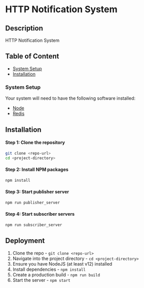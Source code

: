 # HTTP Notification System

## Description
HTTP Notification System

## Table of Content

- [System Setup](#system-setup)
- [Installation](#installation)

### System Setup
Your system will need to have the following software installed:

  * [Node](https://nodejs.org/en/download/)
  * [Redis](https://redis.io/download/)

## Installation
#### Step 1: Clone the repository

```bash
git clone <repo-url>
cd <project-directory>
```

#### Step 2: Install NPM packages
```bash
npm install
```

#### Step 3: Start publisher server
```bash
npm run publisher_server
```

#### Step 4: Start subscriber servers
```bash
npm run subscriber_server
```

## Deployment
1. Clone the repo - `git clone <repo-url>`
2. Navigate into the project directory - `cd <project-directory>`
3. Ensure you have NodeJS (at least v12) installed
4. Install dependencies - `npm install`
8. Create a production build - `npm run build`
9. Start the server - `npm start`